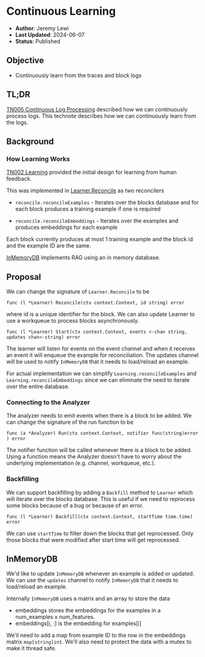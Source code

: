 # Continuous Learning

* **Author**: Jeremy Lewi
* **Last Updated**: 2024-06-07
* **Status**: Published

## Objective

* Continuously learn from the traces and block logs

## TL;DR

[TN005 Continuous Log Processing](tn005_continuous_log_processing.md) 
described how we can continuously process logs. This technote describes how we can continuously learn from the logs.

## Background

### How Learning Works

[TN002 Learning](tn002_learning.md) provided the initial design for learning from human feedback.

This was implemented in [Learner.Reconcile](https://github.com/jlewi/foyle/blob/cfc76ecdb252a73b4f512e1022a7ef61cc4321cb/app/pkg/learn/learner.go#L46)
as two reconcilers

* `reconcile.reconcileExamples` - Iterates over the blocks database and for each block produces a training example if one is
  required

* `reconcile.reconcileEmbeddings` - Iterates over the examples and produces embeddings for each example

Each block currently produces at most 1 training example and the block id and the example ID are the same.

[InMemoryDB](https://github.com/jlewi/foyle/blob/cfc76ecdb252a73b4f512e1022a7ef61cc4321cb/app/pkg/learn/in_memory.go#L23)
implements RAG using an in memory database. 

## Proposal

We can change the signature of `Learner.Reconcile` to be 

```
func (l *Learner) Reconcile(ctx context.Context, id string) error
```

where id is a unique identifier for the block. We can also update Learner to use a workqueue to process blocks
asynchronously.

```
func (l *Learner) Start(ctx context.Context, events <-chan string, updates chan<-string) error
```

The learner will listen for events on the event channel and when it receives an event it will enqueue the example
for reconciliation. The updates channel will be used to notify `InMemoryDB` that it needs to load/reload an example.

For actual implementation we can simplify `Learning.reconcileExamples` and `Learning.reconcileEmbeddings`
since we can eliminate the need to iterate over the entire database.

### Connecting to the Analyzer

The analyzer needs to emit events when there is a block to be added.  We can change the signature of the run function
to be 

```
func (a *Analyzer) Run(ctx context.Context, notifier func(string)error ) error
```

The notifier function will be called whenever there is a block to be added. Using a function means the Analyzer
doesn't have to worry about the underlying implementation (e.g. channel, workqueue, etc.).

### Backfilling

We can support backfilling by adding a `Backfill` method to `Learner` which will iterate over the blocks database.
This is useful if we need to reprocess some blocks because of a bug or because of an error.

```
func (l *Learner) Backfill(ctx context.Context, startTime time.time) error
```

We can use `startTime` to filter down the blocks that get reprocessed. Only those blocks that were modified
after start time will get reprocessed.

## InMemoryDB

We'd like to update `InMemoryDB` whenever an example is added or updated. We can use the `updates` channel
to notify `InMemoryDB` that it needs to load/reload an example.

Internally `InMemoryDB` uses a matrix and an array to store the data

* embeddings stores the embeddings for the examples in a num_examples x num_features.
* embeddings[i, :] is the embedding for examples[i]

We'll need to add a map from example ID to the row in the embeddings matrix `map[string]int`. We'll also
need to protect the data with a mutex to make it thread safe.
